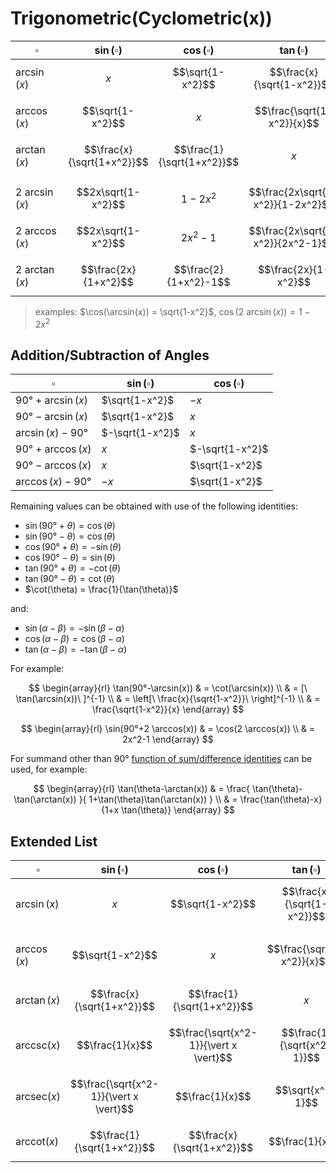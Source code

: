 # Trigonometric(Cyclometric(x))

|  $\square$ | $\sin(\square)$ | $\cos(\square)$ | $\tan(\square)$ |
|--|--|--|--|
| $\arcsin(x)$ | $$x$$ | $$\sqrt{1-x^2}$$ | $$\frac{x}{\sqrt{1-x^2}}$$ |
| $\arccos(x)$ | $$\sqrt{1-x^2}$$ | $$x$$ | $$\frac{\sqrt{1-x^2}}{x}$$ |
| $\arctan(x)$ | $$\frac{x}{\sqrt{1+x^2}}$$ | $$\frac{1}{\sqrt{1+x^2}}$$ | $$x$$ |
| | | | |
| $2\ \arcsin(x)$ | $$2x\sqrt{1-x^2}$$ | $$1-2x^2$$ | $$\frac{2x\sqrt{1-x^2}}{1-2x^2}$$ |
| $2\ \arccos(x)$ | $$2x\sqrt{1-x^2}$$ | $$2x^2-1$$ | $$\frac{2x\sqrt{1-x^2}}{2x^2-1}$$ |
| $2\ \arctan(x)$ | $$\frac{2x}{1+x^2}$$ | $$\frac{2}{1+x^2}-1$$ | $$\frac{2x}{1-x^2}$$ |

> examples: $\cos(\arcsin(x)) = \sqrt{1-x^2}$, $\cos(2\ \arcsin(x)) = 1-2x^2$

## Addition/Subtraction of Angles

| $\square$ | $\sin(\square)$ | $\cos(\square)$ |
|--|--|--|
| $90°+\arcsin(x)$ | $\sqrt{1-x^2}$ | $-x$ |
| $90°-\arcsin(x)$ | $\sqrt{1-x^2}$ | $x$ |
| $\arcsin(x)-90°$ | $-\sqrt{1-x^2}$ | $x$ |
| $90°+\arccos(x)$ | $x$ | $-\sqrt{1-x^2}$ |
| $90°-\arccos(x)$ | $x$ | $\sqrt{1-x^2}$ |
| $\arccos(x)-90°$ | $-x$ | $\sqrt{1-x^2}$ |

Remaining values can be obtained with use of the following identities:

- $\sin(90°+\theta) = \cos(\theta)$
- $\sin(90°-\theta) = \cos(\theta)$
- $\cos(90°+\theta) = -\sin(\theta)$
- $\cos(90°-\theta) = \sin(\theta)$
- $\tan(90°+\theta) = -\cot(\theta)$
- $\tan(90°-\theta) = \cot(\theta)$
- $\cot(\theta) = \frac{1}{\tan(\theta)}$

and:

- $\sin(\alpha-\beta) = -\sin(\beta-\alpha)$
- $\cos(\alpha-\beta) = \cos(\beta-\alpha)$
- $\tan(\alpha-\beta) = -\tan(\beta-\alpha)$

For example:

$$
\begin{array}{rl}
\tan(90°-\arcsin(x)) & = \cot(\arcsin(x))
\\
& = [\ \tan(\arcsin(x))\ ]^{-1}
\\
& = \left[\ \frac{x}{\sqrt{1-x^2}}\ \right]^{-1}
\\
& = \frac{\sqrt{1-x^2}}{x}
\end{array}
$$

$$
\begin{array}{rl}
\sin(90°+2 \arccos(x)) & = \cos(2 \arccos(x))
\\
& = 2x^2-1
\end{array}
$$

For summand other than $90°$ [function of sum/difference identities](https://github.com/damianc/math-notes/blob/master/trig/functions-of-sum-diff.md) can be used, for example:

$$
\begin{array}{rl}
\tan(\theta-\arctan(x)) & = \frac{
\tan(\theta)-\tan(\arctan(x))
}{
1+\tan(\theta)\tan(\arctan(x))
}
\\
& = \frac{\tan(\theta)-x}{1+x \tan(\theta)}
\end{array}
$$

## Extended List

|  $\square$ | $\sin(\square)$ | $\cos(\square)$ | $\tan(\square)$ | $\csc(\square)$ | $\sec(\square)$ | $\cot(\square)$ |
|--|--|--|--|--|--|--|
| $\arcsin(x)$ | $$x$$ | $$\sqrt{1-x^2}$$ | $$\frac{x}{\sqrt{1-x^2}}$$ | $$\frac{1}{x}$$ | $$\frac{1}{\sqrt{1-x^2}}$$ | $$\frac{\sqrt{1-x^2}}{x}$$ |
| $\arccos(x)$ | $$\sqrt{1-x^2}$$ | $$x$$ | $$\frac{\sqrt{1-x^2}}{x}$$ | $$\frac{1}{\sqrt{1-x^2}}$$ | $$\frac{1}{x}$$ | $$\frac{x}{\sqrt{1-x^2}}$$ |
| $\arctan(x)$ | $$\frac{x}{\sqrt{1+x^2}}$$ | $$\frac{1}{\sqrt{1+x^2}}$$ | $$x$$ | $$\frac{\sqrt{1+x^2}}{x}$$ | $$\sqrt{1+x^2}$$ | $$\frac{1}{x}$$ |
| $\text{arccsc}(x)$ | $$\frac{1}{x}$$ | $$\frac{\sqrt{x^2-1}}{\vert x \vert}$$ | $$\frac{1}{\sqrt{x^2-1}}$$ | $$x$$ | $$\frac{\vert x \vert}{\sqrt{x^2-1}}$$ | $$\sqrt{x^2-1}$$ |
| $\text{arcsec}(x)$ | $$\frac{\sqrt{x^2-1}}{\vert x \vert}$$ | $$\frac{1}{x}$$ | $$\sqrt{x^2-1}$$ | $$\frac{\vert x \vert}{\sqrt{x^2-1}}$$ | $$x$$ | $$\frac{1}{\sqrt{x^2-1}}$$ |
| $\text{arccot}(x)$ | $$\frac{1}{\sqrt{1+x^2}}$$ | $$\frac{x}{\sqrt{1+x^2}}$$ | $$\frac{1}{x}$$ | $$\sqrt{1+x^2}$$ | $$\frac{\sqrt{1+x^2}}{x}$$ | $$x$$ |
